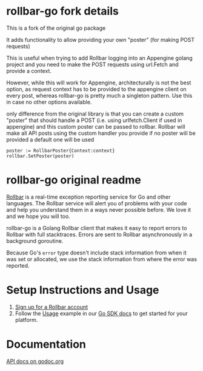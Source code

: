 # rollbar-go fork details
This is a fork of the original go package

It adds functionality to allow providing your own "poster"
(for making POST requests)

This is useful when trying to add Rollbar logging into an
Appengine golang project and you need to make the POST
requests using url.Fetch and provide a context.

However, while this will work for Appengine, architecturally 
is not the best option, as request context has to be provided
to the appengine client on every post, whereas rollbar-go 
is pretty much a singleton pattern. Use this in case no other
options available.


only difference from the original library is that you can create a custom "poster"
that should handle a POST (i.e. using urlfetch.Client if used in appengine)
and this custom poster can be passed to rollbar.
Rollbar will make all API posts using the custom handler you provide
if no poster will be provided a default one will be used
```
poster := RollbarPoster{Context:context}
rollbar.SetPoster(poster)
```

# rollbar-go original readme

[Rollbar](https://rollbar.com) is a real-time exception reporting service for Go
and other languages. The Rollbar service will alert you of problems with your code
and help you understand them in a ways never possible before. We love it and we hope
you will too.

rollbar-go is a Golang Rollbar client that makes it easy to report errors to
Rollbar with full stacktraces. Errors are sent to Rollbar asynchronously in a
background goroutine.

Because Go's `error` type doesn't include stack information from when it was set
or allocated, we use the stack information from where the error was reported.

# Setup Instructions and Usage

1. [Sign up for a Rollbar account](https://rollbar.com/signup)
2. Follow the [Usage](https://docs.rollbar.com/docs/go#usage) example in our [Go SDK docs](https://docs.rollbar.com/docs/go) 
to get started for your platform.

# Documentation

[API docs on godoc.org](http://godoc.org/github.com/rollbar/rollbar-go)
